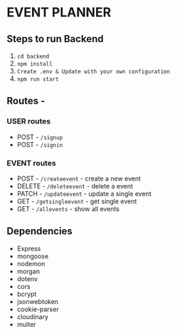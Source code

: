 # EVENT PLANNER

## Steps to run Backend

1. `cd backend`
2. `npm install`
3. `Create .env & Update with your own configuration`
4. `npm run start`

## Routes -

### USER routes

- POST - `/signup`
- POST - `/signin`

### EVENT routes

- POST - `/createevent` - create a new event
- DELETE - `/deleteevent` - delete a event
- PATCH - `/updateevent` - update a single event
- GET - `/getsingleevent` - get single event
- GET - `/allevents` - show all events

## Dependencies

- Express
- mongoose
- nodemon
- morgan
- dotenv
- cors
- bcrypt
- jsonwebtoken
- cookie-parser
- cloudinary
- multer
